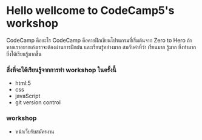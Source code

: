 # Hello wellcome to CodeCamp5's workshop
CodeCamp คืออะไร CodeCamp คือคายฝึกเขียนโปรแกรมที่เริ่มต้นจาก Zero to Hero ถ้าหากเราอยากเก่งเราจะต้องผ่านการฝึกฝน และเรียนรู้อย่างมาก สมกับคำที่ว่า เรียนมาก รู้มาก ยิ่งทำมาก ยิ่งได้เรียนรู้มากขึ้น  

### สิ่งที่จะได้เรียนรู้จากการทำ workshop ในครั้งนี้ 
* html:5
* css
* javaScript
* git version control 

### workshop 
- หน้าเว็บรับสมัครงาน
